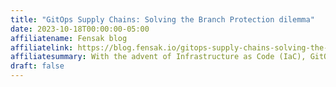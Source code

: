 ```yaml
---
title: "GitOps Supply Chains: Solving the Branch Protection dilemma"
date: 2023-10-18T00:00:00-05:00
affiliatename: Fensak blog
affiliatelink: https://blog.fensak.io/gitops-supply-chains-solving-the-branch-protection-dilemma-36596fd38f21
affiliatesummary: With the advent of Infrastructure as Code (IaC), GitOps is now increasingly becoming a standard operating procedure of modern DevOps organizations. ...
draft: false
---
```

